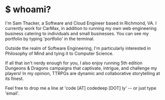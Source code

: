 # $ whoami?

I'm Sam Thacker, a Software and Cloud Engineer based in Richmond, VA. I currently work for CarMax, in addition to running my own web engineering business catering to individuals and small businesses. You can see my portfolio by typing 'portfolio' in the terminal.

Outside the realm of Software Engineering, I'm particularly interested in Philosophy of Mind and tying it to Computer Science.

If all that isn't nerdy enough for you, I also enjoy running 5th edition Dungeons & Dragons campaigns that captivate, intrigue, and challenge my players! In my opinion, TTRPGs are dynamic and collaborative storytelling at its finest.

Feel free to drop me a line at 'code [AT] codedeep [DOT] ly' -- or just type 'email'.
